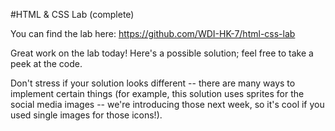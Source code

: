 #HTML & CSS Lab (complete)

You can find the lab here: https://github.com/WDI-HK-7/html-css-lab

Great work on the lab today! Here's a possible solution; feel free to take a peek at the code. 

Don't stress if your solution looks different -- there are many ways to implement certain things (for example, this solution uses sprites for the social media images -- we're introducing those next week, so it's cool if you used single images for those icons!).

